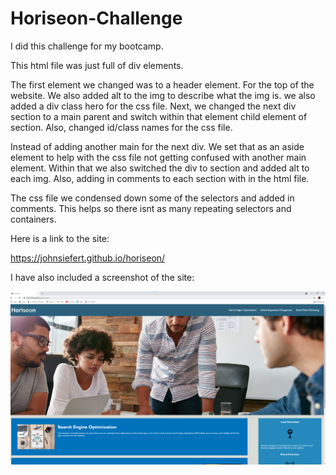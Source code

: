 # Horiseon-Challenge

I did this challenge for my bootcamp. 

This html file was just full of div elements. 

The first element we changed was to a header element. For the top of the website. We also added alt to the img to describe what the img is.
we also added a div class hero for the css file. 
Next, we changed the next div section to a main parent and switch within that element child element of section. Also, changed id/class names for the css file. 

Instead of adding another main for the next div. We set that as an aside element to help with the css file not getting confused with another main element. Within that we also switched the div to section and added alt to each img. Also, adding in comments to each section with in the html file. 

The css file we condensed down some of the selectors and added in comments. This helps so there isnt as many repeating selectors and containers. 


Here is a link to the site:

https://johnsiefert.github.io/horiseon/


I have also included a screenshot of the site:

![screenshot](/assets/images/Horiseon.png)